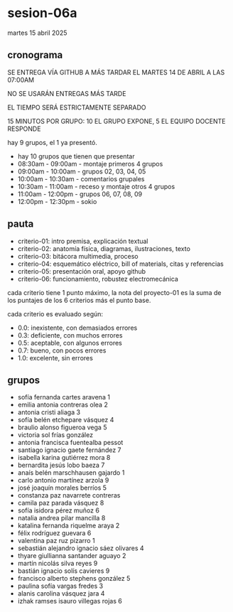 # sesion-06a

martes 15 abril 2025

## cronograma

SE ENTREGA VÍA GITHUB A MÁS TARDAR EL MARTES 14 DE ABRIL A LAS 07:00AM

NO SE USARÁN ENTREGAS MÁS TARDE

EL TIEMPO SERÁ ESTRICTAMENTE SEPARADO

15 MINUTOS POR GRUPO: 10 EL GRUPO EXPONE, 5 EL EQUIPO DOCENTE RESPONDE

hay 9 grupos, el 1 ya presentó.

* hay 10 grupos que tienen que presentar
* 08:30am - 09:00am - montaje primeros 4 grupos
* 09:00am - 10:00am - grupos 02, 03, 04, 05
* 10:00am - 10:30am - comentarios grupales
* 10:30am - 11:00am - receso y montaje otros 4 grupos
* 11:00am - 12:00pm - grupos 06, 07, 08, 09
* 12:00pm - 12:30pm - sokio

## pauta

* criterio-01: intro premisa, explicación textual
* criterio-02: anatomía física, diagramas, ilustraciones, texto
* criterio-03: bitácora multimedia, proceso
* criterio-04: esquemático eléctrico, bill of materials, citas y referencias
* criterio-05: presentación oral, apoyo github
* criterio-06: funcionamiento, robustez electromecánica

cada criterio tiene 1 punto máximo, la nota del proyecto-01 es la suma de los puntajes de los 6 criterios más el punto base.

cada criterio es evaluado según:

* 0.0: inexistente, con demasiados errores
* 0.3: deficiente, con muchos errores
* 0.5: aceptable, con algunos errores
* 0.7: bueno, con pocos errores
* 1.0: excelente, sin errores

## grupos

* sofía fernanda cartes aravena 1
* emilia antonia contreras olea 2
* antonia cristi aliaga 3
* sofía belén etchepare vásquez 4
* braulio alonso figueroa vega 5
* victoria sol frías gonzález
* antonia francisca fuentealba pessot
* santiago ignacio gaete fernández 7
* isabella karina gutiérrez mora 8
* bernardita jesús lobo baeza 7
* anaís belén marschhausen gajardo 1
* carlo antonio martínez arzola 9
* josé joaquín morales berríos 5
* constanza paz navarrete contreras
* camila paz parada vásquez 8
* sofía isidora pérez muñoz 6
* natalia andrea pilar mancilla 8
* katalina fernanda riquelme araya 2
* félix rodríguez guevara 6
* valentina paz ruz pizarro 1
* sebastián alejandro ignacio sáez olivares 4
* thyare giullianna santander aguayo 2
* martín nicolás silva reyes 9
* bastián ignacio solís cavieres 9
* francisco alberto stephens gonzález 5
* paulina sofía vargas fredes 3
* alanis carolina vásquez jara 4
* izhak ramses isauro villegas rojas 6
